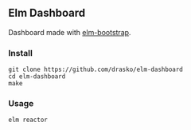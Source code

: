 ## Elm Dashboard
Dashboard made with [elm-bootstrap](http://elm-bootstrap.info/).

### Install
```
git clone https://github.com/drasko/elm-dashboard
cd elm-dashboard
make
```

### Usage
```
elm reactor
```

